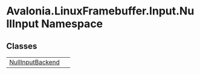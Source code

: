 # Avalonia.LinuxFramebuffer.Input.NullInput Namespace






## Classes
<table>
<tr>
<td><a href="T_Avalonia_LinuxFramebuffer_Input_NullInput_NullInputBackend">NullInputBackend</a></td>
<td> </td>
</tr>
</table>
